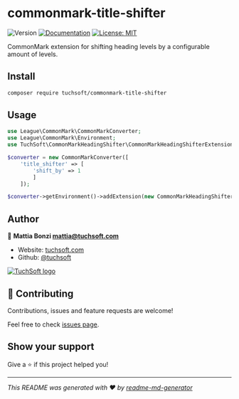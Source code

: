 # commonmark-title-shifter
![Version](https://img.shields.io/badge/version-1.0.0-blue.svg?cacheSeconds=2592000)
[![Documentation](https://img.shields.io/badge/documentation-yes-brightgreen.svg)](github.com/mattiabonzi/phpvarparser)
[![License: MIT](https://img.shields.io/badge/License-MIT-yellow.svg)](#)

CommonMark extension for shifting heading levels by a configurable amount of levels.

## Install

```sh
composer require tuchsoft/commonmark-title-shifter
```

## Usage
```php
use League\CommonMark\CommonMarkConverter;
use League\CommonMark\Environment;
use TuchSoft\CommonMarkHeadingShifter\CommonMarkHeadingShifterExtension;

$converter = new CommonMarkConverter([
    'title_shifter' => [
        'shift_by' => 1
        ]
    ]);

$converter->getEnvironment()->addExtension(new CommonMarkHeadingShifterExtension());

```

## Author

👤 **Mattia Bonzi <mattia@tuchsoft.com>**

* Website: [tuchsoft.com](https://tuchsoft.com)
* Github: [@tuchsoft](https://github.com/tuchsoft)

[![TuchSoft logo](https://tuchsoft.com/assets/images/logo-dark.webp)](https://tuchsoft.com)

## 🤝 Contributing

Contributions, issues and feature requests are welcome!

Feel free to check [issues page](github.com/mattiabonzi/phpvarparser/issues). 

## Show your support

Give a ⭐️ if this project helped you!


***
_This README was generated with ❤️ by [readme-md-generator](https://github.com/kefranabg/readme-md-generator)_